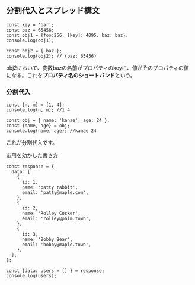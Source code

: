 ## 分割代入とスプレッド構文
```
const key = 'bar';
const baz = 65456;
const obj1 = {foo:256, [key]: 4095, baz: baz};
console.log(obj1);

const obj2 = { baz };
console.log(obj2); // {baz: 65456}
```

obj2において、変数bazの名前がプロパティのkeyに、値がそのプロパティの値になる。これを**プロパティ名のショートバンド**という。  

### 分割代入
```
const [n, m] = [1, 4];
console.log(n, m); //1 4

const obj = { name: 'kanae', age: 24 };
const {name, age} = obj;
console.log(name, age); //kanae 24
```
これが分割代入です。  

応用を効かした書き方
```
const response = {
  data: [
    {
      id: 1,
      name: 'patty rabbit',
      email: 'patty@maple.com',
    },
    {
      id: 2,
      name: 'Rolley Cocker',
      email: 'rolley@palm.town',
    },
    {
      id: 3,
      name: 'Bobby Bear',
      email: 'bobby@maple.town',
    },
  ],
};

const {data: users = [] } = response;
console.log(users);
```